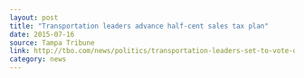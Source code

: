 ```yaml
---
layout: post
title: "Transportation leaders advance half-cent sales tax plan"
date: 2015-07-16
source: Tampa Tribune
link: http://tbo.com/news/politics/transportation-leaders-set-to-vote-on-sales-tax-20150716/
category: news
---
```


